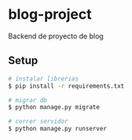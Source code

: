 # blog-project

Backend de proyecto de blog

## Setup
```bash
# instalar librerias
$ pip install -r requirements.txt

# migrar db
$ python manage.py migrate

# correr servidor
$ python manage.py runserver
```

